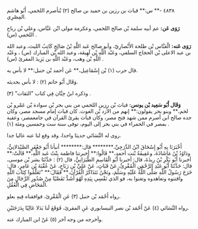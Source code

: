 ٤٨٣٨ -** س:** قباث بن رزين بن حميد بن صالح (٢) بْنأصرم اللخمي، أَبُو هاشم المِصْرِي.

**رَوَى عَن:** عم أبيه سلمة بْن صالح اللخمي، وعكرمة مولى ابْن عَبَّاس، وعلي بْن رباح اللخمي (س) .

**رَوَى عَنه:** الْعَبَّاس بْن طلحة الأَنْصارِيّ، وأبو صالح عَبد اللَّهِ بْنُ صَالِحٍ كَاتِبُ الليث، وعبد الله بن عبد الاعلى بْن الحجاج السلفي، وعَبْد اللَّهِ بْن لَهِيعَة، وعبد الله بْن المبارك (س) ، وعَبْد اللَّهِ بْن وهب، وعَبْد اللَّهِ بن يَزِيدَ المقرئ (س) .

قال حرب (١) بْن إِسْمَاعِيل،** عَن أحمد بْن حنبل:** لا بأس به.

وَقَال أَبُو حاتم (٢) : لا بأس بحديثه.

وذكره ابنُ حِبَّان فِي كتاب "الثقات" (٣) .

**وَقَال أَبُو سَعِيد بْن يونس:** قباث بْن رزين اللخمي من بني بحر بْن سوادة بْن عَمْرو بْن لخم،** وبنو بحر يقولون:** إنهم من الأزد بْن الغوث. كان قباث إمام مسجد مصر، وكان جده صالح ابن أصرم ممن شهد فتح مصر، وكان قباث يقرئ القرآن في جامعمصر، وعقبة بمصر في الحمراء في بني بحر إلى اليوم، توفى سنة ست وخمسين ومئة (١) .

روى له النَّسَائي حديثا واحدا، وقد وقع لنا عنه عاليا جدا.

أَخْبَرَنَا بِهِ أَبُو إِسْحَاقَ ابْنُ الدَّرَجِيِّ،******** قال:******** أنبأنا أَبُو جَعْفَرٍ الصَّيْدَلانِيُّ، ودَاوُدُ بْنُ مَاشَاذَةَ، وعَفِيفَةُ بْنت أحمد،** قَالُوا:** أخبرتنا فاطمة بِنْتُ عَبد اللَّهِ،** قَالَتْ:** أخبرنا أَبُو بَكْرِ بْنُ رِيذَةَ، قال: أخبرنا أَبُو الْقَاسِمِ الطَّبَرَانِيُّ، قال (٢) : حَدَّثَنَا بشر بْن موسى، قال: حَدَّثَنَا أَبُو عَبْدِ الرَّحْمَنِ الْمُقْرِئُ، عَنْ قَبَاثٍ، عَنْ عَلِيِّ بْنِ رَبَاحٍ، عَنْ عُقْبَةَ بْنِ عَامِرٍ، قال: خَرَجَ رَسُولُ اللَّهِ صَلَّى اللَّهُ عَلَيْهِ وسَلَّمَ، ونَحْنُ نَتَذَاكَرُ الْقُرْآنَ،** فَقَالَ:** "تَعَلَّمُوا كِتَابَ اللَّهِ واقتنوه وتعاهدوه وتغنوا به، فو الذي نَفْسِي بِيَدِهِ لَهُوَ أَشَدُّ تَفَصِّيًا مِنْ صُدُورِ الرِّجَالِ مِنَ الْمَخَاضِ فِي الْعُقُلِ.

رواه أَحْمَد بْن حنبل (٣) عَنِ الْمُقْرِئ، فوافقناه فِيهِ بعلو.

رواه النَّسَائي (٤) عَنْ أَحْمَد بْن نصر النيسابوري عَنِ المقرئ، فَوَقَعَ لَنا بَدَلا عَالِيًا بِدَرَجَتَيْنِ.

وأخرجه من وجه آخر (٥) عَنْ ابن المبارك عنه.